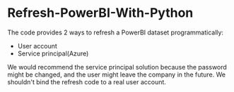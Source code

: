 # Refresh-PowerBI-With-Python

The code provides 2 ways to refresh a PowerBI dataset programmatically:
- User account
- Service principal(Azure)

We would recommend the service principal solution because the password might be changed, and the user might leave the company in the future. We shouldn't bind the refresh code to a real user account.
